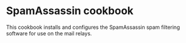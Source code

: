 # SpamAssassin cookbook

This cookbook installs and configures the SpamAssassin spam filtering software
for use on the mail relays.
